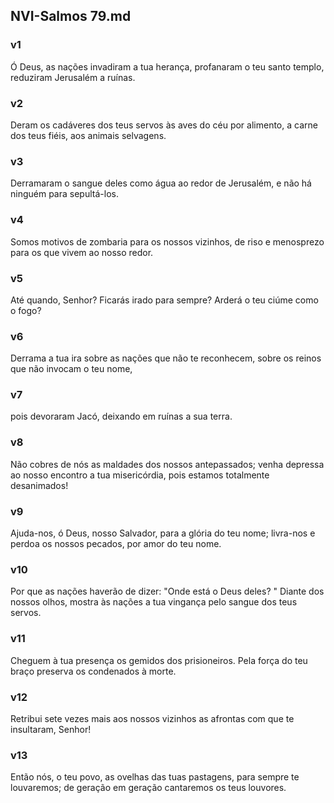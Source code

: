 ## NVI-Salmos 79.md
### v1
 Ó Deus, as nações invadiram a tua herança, profanaram o teu santo templo, reduziram Jerusalém a ruínas.
### v2
 Deram os cadáveres dos teus servos às aves do céu por alimento, a carne dos teus fiéis, aos animais selvagens.
### v3
 Derramaram o sangue deles como água ao redor de Jerusalém, e não há ninguém para sepultá-los.
### v4
 Somos motivos de zombaria para os nossos vizinhos, de riso e menosprezo para os que vivem ao nosso redor.
### v5
 Até quando, Senhor? Ficarás irado para sempre? Arderá o teu ciúme como o fogo?
### v6
 Derrama a tua ira sobre as nações que não te reconhecem, sobre os reinos que não invocam o teu nome,
### v7
 pois devoraram Jacó, deixando em ruínas a sua terra.
### v8
 Não cobres de nós as maldades dos nossos antepassados; venha depressa ao nosso encontro a tua misericórdia, pois estamos totalmente desanimados!
### v9
 Ajuda-nos, ó Deus, nosso Salvador, para a glória do teu nome; livra-nos e perdoa os nossos pecados, por amor do teu nome.
### v10
 Por que as nações haverão de dizer: "Onde está o Deus deles? " Diante dos nossos olhos, mostra às nações a tua vingança pelo sangue dos teus servos.
### v11
 Cheguem à tua presença os gemidos dos prisioneiros. Pela força do teu braço preserva os condenados à morte.
### v12
 Retribui sete vezes mais aos nossos vizinhos as afrontas com que te insultaram, Senhor!
### v13
 Então nós, o teu povo, as ovelhas das tuas pastagens, para sempre te louvaremos; de geração em geração cantaremos os teus louvores.
